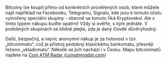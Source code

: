 Bitcoiny lze koupit přímo od konkrétních prověřených osob, které můžete najít například na Facebooku, Telegramu, Signalu, kde jsou k tomuto účelu vytvořeny speciální skupiny - obecně se tomuto říká Kryptoveksl. Ale s tímto typem nákupu buďte opatrní! Vždy si ověřte, s kým jednáte. V podobných skupinách se klidně ptejte, zda je daný člověk důvěryhodný. 

Další, bezpečný, a nejvíc anonymní nákup je za hotovost v tzv. „bitcoinmatu“, což je přístroj podobný klasickému bankomatu, přesněji řečeno „vkladomatu“. Několik se jich nachází i v Česku. Mapu bitcoinmatů najdete na [Coin ATM Radar *(coinatmradar.com)*](https://coinatmradar.com/)